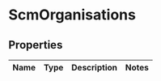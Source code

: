 
# ScmOrganisations

## Properties
Name | Type | Description | Notes
------------ | ------------- | ------------- | -------------



